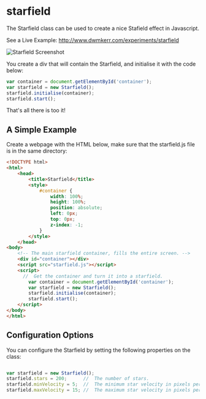 starfield
=========

The Starfield class can be used to create a nice Stafield effect in Javascript.

See a Live Example: http://www.dwmkerr.com/experiments/starfield

![Starfield Screenshot](http://www.dwmkerr.com/experiments/starfield/screenshot.jpg "Starfield Screenshot")

You create a div that will contain the Starfield, and initialise it with the code below:

````JavaScript
var container = document.getElementById('container');
var starfield = new Starfield();
starfield.initialise(container);
starfield.start();
````

That's all there is too it!

A Simple Example
----------------

Create a webpage with the HTML below, make sure that the starfield.js file is in the same directory:

````HTML
<!DOCTYPE html>
<html>
	<head>
		<title>Starfield</title>
		<style>
			#container {
				width: 100%;
				height: 100%;
				position: absolute;
				left: 0px;
				top: 0px;
				z-index: -1;
			}
		</style>
	</head>
<body>
	<!-- The main starfield container, fills the entire screen. -->
	<div id="container"></div>
	<script src="starfield.js"></script>
	<script>
	  //  Get the container and turn it into a starfield.
		var container = document.getElementById('container');
		var starfield = new Starfield();
		starfield.initialise(container);
		starfield.start();
	</script>
</body>
</html>
````

Configuration Options
---------------------

You can configure the Starfield by setting the following properties on the class:

````Javascript

var starfield = new Starfield();
starfield.stars = 200;      //  The number of stars.
starfield.minVelocity = 5;  //  The minimum star velocity in pixels per second.
starfield.maxVelocity = 15; //  The maximum star velocity in pixels per second.	

````
